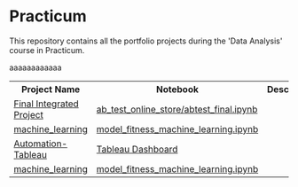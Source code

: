 # Practicum
  This repository contains all the portfolio projects during the 'Data Analysis' course in Practicum.  
  <table>
  <th>Project Name</th><th>Notebook</th><th>Description</th><th>Dependencies</th><th>Sprint</th>
   <tr>
  <td><a href="ab_test_online_store/README.md">Final Integrated Project</a></td><td><a href="ab_test_online_store/abtest_final.ipynb">ab_test_online_store/abtest_final.ipynb</a></td>aaa<td></td><td>aaa</td>
  </tr>
  <tr>
  <td><a href="machine_learning/README.md">machine_learning</a></td><td><a href="machine_learning/model_fitness_machine_learning.ipynb">model_fitness_machine_learning.ipynb</a></td>aaa<td></td><td>aaa</td>
  </tr>
 
   <tr>
  <td><a href="automation/README.md">Automation-Tableau</a></td><td><a href="https://public.tableau.com/app/profile/reva2566/viz/trending_youtube_16514509215520/Dashboard1?publish=yes">Tableau Dashboard</a></td>aaa<td></td><td>aaa</td>
  </tr>
   <tr>
  <td><a href="">machine_learning</a></td><td><a href="machine_learning/model_fitness_machine_learning.ipynb">model_fitness_machine_learning.ipynb</a></td>aaa<td></td><td>aaa</td>
  </tr>
  </table>
